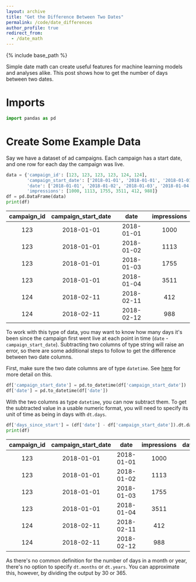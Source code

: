 ```yaml
---
layout: archive
title: "Get the Difference Between Two Dates"
permalink: /code/date_differences
author_profile: true
redirect_from:
  - /date_math
---
```


{% include base_path %}

Simple date math can create useful features for machine learning models and analyses alike. This post shows how to get the number of days between two dates. 

# Imports
```python
import pandas as pd
```

# Create Some Example Data

Say we have a dataset of ad campaigns. Each campaign has a start date, and one row for each day the campaign was live. 
```python
data = {'campaign_id': [123, 123, 123, 123, 124, 124],
		'campaign_start_date': ['2018-01-01', '2018-01-01', '2018-01-01', '2018-01-01', '2018-02-11', '2018-02-11'],
		'date': ['2018-01-01', '2018-01-02', '2018-01-03', '2018-01-04', '2018-02-11', '2018-02-12'],
		'impressions': [1000, 1113, 1755, 3511, 412, 988]}
df = pd.DataFrame(data)
print(df)
```

|**campaign\_id**|**campaign\_start\_date**|**date**|**impressions**
:-----:|:-----:|:-----:|:-----:
123|2018-01-01|2018-01-01|1000
123|2018-01-01|2018-01-02|1113
123|2018-01-01|2018-01-03|1755
123|2018-01-01|2018-01-04|3511
124|2018-02-11|2018-02-11|412
124|2018-02-11|2018-02-12|988

To work with this type of data, you may want to know how many days it's been since the campaign first went live at each point in time (`date` - `campaign_start_date`). Subtracting two columns of type string will raise an error, so there are some additional steps to follow to get the difference between two date columns.

First, make sure the two date columns are of type `datetime`. See [here](/code/date_string_to_datetime) for more detail on this. 

```python
df['campaign_start_date'] = pd.to_datetime(df['campaign_start_date'])
df['date'] = pd.to_datetime(df['date'])
```

With the two columns as type `datetime`, you can now subtract them. To get the subtracted value in a usable numeric format, you will need to specify its unit of time as being in days with `dt.days`. 
```python
df['days_since_start'] = (df['date'] - df['campaign_start_date']).dt.days
print(df)
```

|**campaign\_id**|**campaign\_start\_date**|**date**|**impressions**|**days\_since\_start**
:-----:|:-----:|:-----:|:-----:|:-----:
123|2018-01-01|2018-01-01|1000|0
123|2018-01-01|2018-01-02|1113|1
123|2018-01-01|2018-01-03|1755|2
123|2018-01-01|2018-01-04|3511|3
124|2018-02-11|2018-02-11|412|0
124|2018-02-11|2018-02-12|988|1


As there's no common definition for the number of days in a month or year, there's no option to specify `dt.months` or `dt.years`. You can approximate this, however, by dividing the output by 30 or 365.
